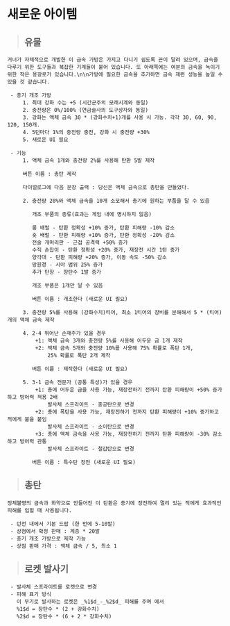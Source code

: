 # 새로운 아이템

> ## 유물

    거너가 자체적으로 개발한 이 금속 가방은 가지고 다니기 쉽도록 끈이 달려 있으며, 금속을 다루기 위한 도구들과 복잡한 기계들이 붙어 있습니다. 또 아래쪽에는 여분의 금속을 녹이기 위한 작은 용광로가 있습니다.\n\n가방에 필요한 금속을 추가하면 금속 제련 성능을 높일 수 있을 것 같습니다.

     - 총기 개조 가방
         1. 최대 강화 수는 +5 (시간군주의 모래시계와 동일)
         2. 충전량은 0%/100% (연금술사의 도구상자와 동일)
         3. 강화는 액체 금속 30 * (강화수치+1)개를 사용 시 가능. 각각 30, 60, 90, 120, 150개.
         4. 5턴마다 1%의 충전량 충전, 강화 시 충전량 +30%
         5. 새로운 UI 필요

     - 기능
         1. 액체 금속 1개와 충전량 2%를 사용해 탄환 5발 제작

         버튼 이름 : 총탄 제작

         다이얼로그에 다음 문장 출력 : 당신은 액체 금속으로 총탄을 만들었다.

         2. 충전량 20%와 액체 금속을 10개 소모해서 총기에 원하는 부품을 달 수 있음
         
            개조 부품의 종류(효과는 게임 내에 명시하지 않음)

            롱 배럴 - 탄환 정확성 +10% 증가, 탄환 피해량 -10% 감소
            숏 배럴 - 탄환 피해량 +10% 증가, 탄환 정확성 -20% 감소
            전술 개머리판 - 근접 공격력 +50% 증가
            수직 손잡이 - 탄환 정확성 +20% 증가, 재장전 시간 1턴 증가
            양각대 - 탄환 피해량 +20% 증가, 이동 속도 -50% 감소
            망원경 - 시야 범위 25% 증가
            추가 탄창 - 장탄수 1발 증가

            개조 부품은 1개만 달 수 있음

            버튼 이름 : 개조한다 (새로운 UI 필요)

         3. 충전량 5%를 사용해 (강화수치)티어, 최소 1티어의 장비를 분해해서 5 * (티어)개의 액체 금속 제작
         
         4. 2-4 뛰어난 손재주가 있을 경우
             +1: 액체 금속 3개와 충전량 5%를 사용해 어두운 금 1개 제작
             +2: 액체 금속 5개와 충전량 10%를 사용해 75% 확률로 폭탄 1개, 
                 25% 확률로 폭탄 2개 제작

            버튼 이름 : 제작한다 (새로운 UI 필요)

         5. 3-1 금속 전문가 (공통 특성)가 있을 경우
             +1: 총에 어두운 금을 사용 가능, 재장전하기 전까지 탄환 피해량이 +50% 증가하고 방어력 적용 2배
                 발사체 스프라이트 - 중공탄으로 변경
             +2: 총에 폭탄을 사용 가능, 재장전하기 전까지 탄환 피해량이 +10% 증가하고 적에게 불을 붙임
                 발사체 스프라이트 - 소이탄으로 변경
             +3: 총에 액체 금속을 사용 가능, 재장전하기 전까지 탄환 피해량이 -30% 감소하고 방어력 관통
                 발사체 스프라이트 - 철갑탄으로 변경

            버튼 이름 : 특수탄 장전 (새로운 UI 필요)

> ## 총탄

    정체불명의 금속과 화약으로 만들어진 이 탄환은 총기에 장전하여 멀리 있는 적에게 효과적인 피해를 입힐 때 사용됩니다.

     - 던전 내에서 기본 드랍 (한 번에 5-10발)
     - 상점에서 확정 판매 : 계층 * 20발
     - 총기 개조 가방으로 제작 가능
     - 상점 판매 가격 : 액체 금속 / 5, 최소 1

> ## 로켓 발사기
     - 발사체 스프라이트를 로켓으로 변경
     - 피해 표기 방식
       이 무기로 발사하는 로켓은 _%1$d_-_%2$d_ 피해를 주며 에서
       %1$d = 장탄수 * (2 + 강화수치)
       %2$d = 장탄수 * (6 + 2 * 강화수치)